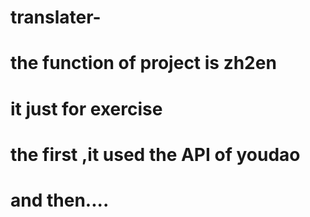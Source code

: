 # translater-
# the function of project is zh2en
# it just for exercise 
# the first ,it used the API of youdao
# and then....
